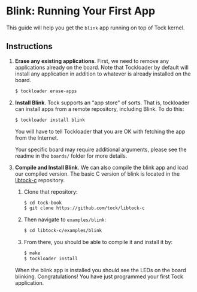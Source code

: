 # Blink: Running Your First App

This guide will help you get the `blink` app running on top of Tock kernel.

## Instructions

1.  **Erase any existing applications**. First, we need to remove any
    applications already on the board. Note that Tockloader by default will
    install any application in addition to whatever is already installed on the
    board.

    ```bash
    $ tockloader erase-apps
    ```

2.  **Install Blink**. Tock supports an "app store" of sorts. That is,
    tockloader can install apps from a remote repository, including Blink. To do
    this:

    ```bash
    $ tockloader install blink
    ```

    You will have to tell Tockloader that you are OK with fetching the app from
    the Internet.

    Your specific board may require additional arguments, please see the readme
    in the `boards/` folder for more details.

3.  **Compile and Install Blink**. We can also compile the blink app and load
    our compiled version. The basic C version of blink is located in the
    [libtock-c](https://github.com/tock/libtock-c) repository.

    1. Clone that repository:

       ```bash
       $ cd tock-book
       $ git clone https://github.com/tock/libtock-c
       ```

    2. Then navigate to `examples/blink`:

       ```bash
       $ cd libtock-c/examples/blink
       ```

    3. From there, you should be able to compile it and install it by:

       ```bash
       $ make
       $ tockloader install
       ```

    When the blink app is installed you should see the LEDs on the board
    blinking. Congratulations! You have just programmed your first Tock
    application.
